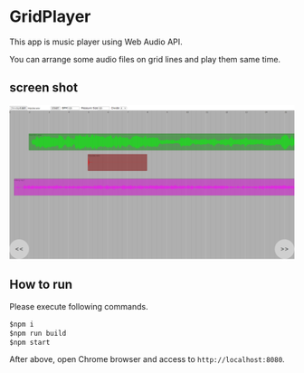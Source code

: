 # GridPlayer

This app is music player using Web Audio API.

You can arrange some audio files on grid lines and play them same time.

## screen shot

![](./screenshot/screenshot20221223.png)


## How to run

Please execute following commands.

```
$npm i
$npm run build
$npm start
```

After above, open Chrome browser and access to ``http://localhost:8080``.

